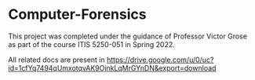 # Computer-Forensics

This project was completed under the guidance of Professor Victor Grose as part of the course ITIS 5250-051 in Spring 2022.

All related docs are present in https://drive.google.com/u/0/uc?id=1cfYq7494qUmxotqvAK9OjnkLqMrGYnDN&export=download
